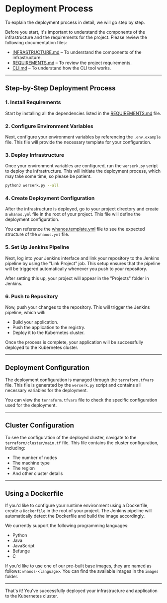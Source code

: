 # Deployment Process

To explain the deployment process in detail, we will go step by step.

Before you start, it's important to understand the components of the infrastructure and the requirements for the project. Please review the following documentation files:

- [INFRASTRUCTURE.md](INFRASTRUCTURE.md) – To understand the components of the infrastructure.
- [REQUIREMENTS.md](REQUIREMENTS.md) – To review the project requirements.
- [CLI.md](CLI.md) – To understand how the CLI tool works.

---

## Step-by-Step Deployment Process

### 1. Install Requirements
Start by installing all the dependencies listed in the [REQUIREMENTS.md](REQUIREMENTS.md) file.

### 2. Configure Environment Variables
Next, configure your environment variables by referencing the `.env.example` file. This file will provide the necessary template for your configuration.

### 3. Deploy Infrastructure
Once your environment variables are configured, run the `werserk.py` script to deploy the infrastructure. This will initiate the deployment process, which may take some time, so please be patient.

```bash	
python3 werserk.py --all
```

### 4. Create Deployment Configuration
After the infrastructure is deployed, go to your project directory and create a `whanos.yml` file in the root of your project. This file will define the deployment configuration.

You can reference the [whanos.template.yml](../whanos.template.yml) file to see the expected structure of the `whanos.yml` file.

### 5. Set Up Jenkins Pipeline
Next, log into your Jenkins interface and link your repository to the Jenkins pipeline by using the "Link Project" job. This setup ensures that the pipeline will be triggered automatically whenever you push to your repository.

After setting this up, your project will appear in the "Projects" folder in Jenkins.

### 6. Push to Repository
Now, push your changes to the repository. This will trigger the Jenkins pipeline, which will:

- Build your application.
- Push the application to the registry.
- Deploy it to the Kubernetes cluster.

Once the process is complete, your application will be successfully deployed to the Kubernetes cluster.

---

## Deployment Configuration

The deployment configuration is managed through the `terraform.tfvars` file. This file is generated by the `werserk.py` script and contains all necessary variables for the deployment.

You can view the `terraform.tfvars` file to check the specific configuration used for the deployment.

---

## Cluster Configuration

To see the configuration of the deployed cluster, navigate to the `terraform/cluster/main.tf` file. This file contains the cluster configuration, including:

- The number of nodes
- The machine type
- The region
- And other cluster details

---

## Using a Dockerfile

If you'd like to configure your runtime environment using a Dockerfile, create a `Dockerfile` in the root of your project. The Jenkins pipeline will automatically detect the Dockerfile and build the image accordingly.

We currently support the following programming languages:

- Python
- Java
- JavaScript
- Befunge
- C

If you'd like to use one of our pre-built base images, they are named as follows: `whanos-<language>`. You can find the available images in the `images` folder.

---

That's it! You've successfully deployed your infrastructure and application to the Kubernetes cluster.

